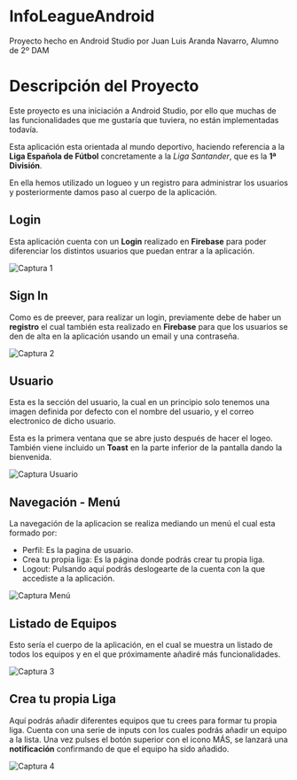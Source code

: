 # InfoLeagueAndroid

Proyecto hecho en Android Studio por Juan Luis Aranda Navarro, Alumno de 2º DAM

# Descripción del Proyecto

Este proyecto es una iniciación a Android Studio, por ello que muchas de las funcionalidades que me gustaría que tuviera, no están implementadas todavía.

Esta aplicación esta orientada al mundo deportivo, haciendo referencia a la **Liga Española de Fútbol** concretamente a la *Liga Santander*, que es la **1ª División**.

En ella hemos utilizado un logueo y un registro para administrar los usuarios y posteriormente damos paso al cuerpo de la aplicación.

## Login

Esta aplicación cuenta con un **Login** realizado en **Firebase** para poder diferenciar los distintos usuarios que puedan entrar a la aplicación.

![Captura 1](login.png)

## Sign In

Como es de preever, para realizar un login, previamente debe de haber un **registro** el cual también esta realizado en **Firebase** para que los usuarios se den de alta en la aplicación usando un email y una contraseña.

![Captura 2](signin.png)

## Usuario

Esta es la sección del usuario, la cual en un principio solo tenemos una imagen definida por defecto con el nombre del usuario, y el correo electronico de dicho usuario.

Esta es la primera ventana que se abre justo después de hacer el logeo. También viene incluido un **Toast** en la parte inferior de la pantalla dando la bienvenida.

![Captura Usuario](usuario.png)

## Navegación - Menú

La navegación de la aplicacion se realiza mediando un menú el cual esta formado por:

- Perfil: Es la pagina de usuario.
- Crea tu propia liga: Es la página donde podrás crear tu propia liga.
- Logout: Pulsando aquí podrás deslogearte de la cuenta con la que accediste a la aplicación.

![Captura Menú](menu.png)

## Listado de Equipos

Esto sería el cuerpo de la aplicación, en el cual se muestra un listado de todos los equipos y en el que próximamente añadiré más funcionalidades.

![Captura 3](listado.png)

## Crea tu propia Liga

Aquí podrás añadir diferentes equipos que tu crees para formar tu propia liga.
Cuenta con una serie de inputs con los cuales podrás añadir un equipo a la lista. Una vez pulses el botón superior con el icono MÁS, se lanzará una **notificación** confirmando de que el equipo ha sido añadido.

![Captura 4](crealiga.png)
